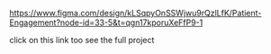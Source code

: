 https://www.figma.com/design/kLSqpyOnSSWjwu9rQzlLfK/Patient-Engagement?node-id=33-5&t=qgn17kporuXeFfP9-1

click on this link too see the full project
